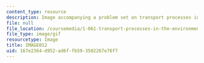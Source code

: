 ```yaml
---
content_type: resource
description: Image accompanying a problem set on transport processes in the environment.
file: null
file_location: /coursemedia/1-061-transport-processes-in-the-environment-fall-2008/167e2364d952ad6ffb593502267e76f7_IMAGE012.GIF
file_type: image/gif
resourcetype: Image
title: IMAGE012
uid: 167e2364-d952-ad6f-fb59-3502267e76f7
---
```

